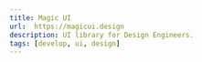 ```yaml
---
title: Magic UI
url:  https://magicui.design
description: UI library for Design Engineers.
tags: [develop, ui, design]
---
```

